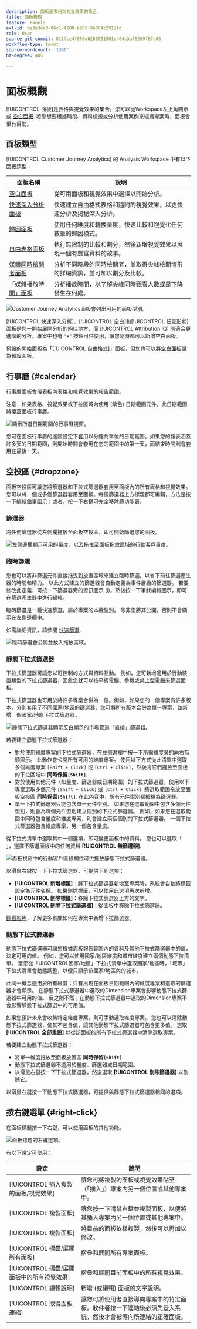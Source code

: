 ```yaml
---
description: 面板是表格與視覺效果的集合。
title: 面板概觀
feature: Panels
exl-id: be3e34a0-06c1-4200-b965-96084c2912fd
role: User
source-git-commit: 811fce4f056a6280081901e484c3af8209f87c06
workflow-type: tm+mt
source-wordcount: '1306'
ht-degree: 48%

---
```


# 面板概觀

[!UICONTROL 面板]是表格與視覺效果的集合。您可以從Workspace左上角圖示或 [空白面板](/help/analysis-workspace/c-panels/blank-panel.md). 若您想要根據時段、資料檢視或分析使用案例來組織專案時，面板會很有幫助。

## 面板類型

[!UICONTROL Customer Journey Analytics] 的 Analysis Workspace 中有以下面板類型：

| 面板名稱 | 說明 |
| --- | --- |
| [空白面板](/help/analysis-workspace/c-panels/blank-panel.md) | 從可用面板和視覺效果中選擇以開始分析。 |
| [快速深入分析面板](quickinsight.md) | 快速建立自由格式表格和隨附的視覺效果，以更快速分析及揭秘深入分析。 |
| [歸因面板](attribution.md) | 使用任何維度和轉換量度，快速比較和視覺化任何數量的歸因模式。 |
| [自由表格面板](freeform-panel.md) | 執行無限制的比較和劃分，然後新增視覺效果以展現一個有豐富資料的故事。 |
| [媒體同時檢閱者面板](media-concurrent-viewers.md) | 分析不同時段的同時檢閱者，並取得尖峰檢閱情形的詳細資訊，並可加以劃分及比較。 |
| [「媒體播放時間」面板](/help/analysis-workspace/c-panels/media-playback-time-spent.md) | 分析播放時間，以了解尖峰同時觀看人數或是下降發生在何處。 |

![Customer Journey Analytics面板會列出可用的面板型別。](assets/panel-overview.png)

[!UICONTROL 快速深入分析]、[!UICONTROL 空白]和[!UICONTROL 任意形狀]面板是您一開始展開分析的絕佳地方，而 [!UICONTROL Attribution IQ] 則適合更進階的分析。專案中也有 `"+"` 按鈕可供使用，讓您隨時都可以新增空白面板。

預設的開始面板為「[!UICONTROL 自由格式]」面板，但您也可以將[空白面板](/help/analysis-workspace/c-panels/blank-panel.md)設為預設面板。

## 行事曆 {#calendar}

行事曆面板會儀表板內表格和視覺效果的報告範圍。

注意：如果表格、視覺效果或下拉區域內使用 (紫色) 日期範圍元件，此日期範圍將覆蓋面板行事曆。

![顯示所選日期範圍的行事曆視窗。](assets/panel-calendar.png)

您可在面板行事曆的進階設定下套用以分鐘為單位的日期範圍。如果您的報表涵蓋許多天的日期範圍，則開始時間會套用在您的範圍中的第一天，而結束時間則會套用在最後一天。

## 空投區 {#dropzone}

面板空投區可讓您將篩選器和下拉式篩選器套用至面板內的所有表格和視覺效果。您可以將一個或多個篩選器套用至面板。每個篩選器上方標題都可編輯，方法是按一下編輯鉛筆圖示；或者，按一下右鍵可完全移除篩功能表。

### 篩選器

將任何篩選器從左側欄拖放至面板空投區，即可開始篩選您的面板。

![左側邊欄顯示可用的量度，以及拖曳至面板拖放區域的行動客戶量度。](assets/segment-filter.png)

### 臨時篩選

您也可以將非篩選元件直接拖曳到放置區域來建立臨時篩選，以省下前往篩選產生器的時間和精力。 以此方式建立的篩選器會自動定義為事件層級的篩選器。 若要修改此定義，可按一下篩選器旁的資訊圖示 (i)，然後按一下筆狀編輯圖示，即可在篩選產生器中進行編輯。

臨時篩選是一種快速篩選，屬於專案的本機型別。 除非您將其公開，否則不會顯示在左側邊欄中。

如需詳細資訊，請參閱 [快速篩選](/help/components/filters/quick-filters.md).

![臨時篩選會公開並放入拖放區域。](assets/adhoc-segment-filter.png)

### 靜態下拉式篩選器

下拉式篩選器可讓您以可控制的方式與資料互動。 例如，您可新增適用於行動裝置類型的下拉式篩選器，因此您就可以按平板電腦、手機或桌上型電腦來篩選面板。

下拉式篩選器也可用於將許多專案合併為一個。例如，如果您的一個專案有許多版本，分別套用了不同國家/地區的篩選器，您可將所有版本合併為單一專案，並新增一個國家/地區下拉式篩選器。

![靜態下拉式篩選器顯示反白顯示的市場管道「直接」篩選器。 ](assets/dropdown-filter-intro.png)

若要建立靜態下拉式篩選器：

* 對於使用維度專案的下拉式篩選器，在左側邊欄中按一下所需維度旁的向右箭頭圖示。 此動作會公開所有可用的維度專案。 使用以下方式從此清單中選取多個維度專案 `[Shift + Click]` 或 `[Ctrl + Click]`，然後將它們拖放至面板的下拉區域中 **同時保留`[Shift]`**.
* 對於使用其他元件（如量度、篩選器或日期範圍）的下拉式篩選器，使用以下專案選取多個元件 `[Shift + Click]` 或 `[Ctrl + Click]`. 將選取範圍拖放至面板空投區 **同時保留`[Shift]`**. 在此內容中，所有元件型別都被視為篩選器。
* 單一下拉式篩選器只能包含單一元件型別。 如果您在選取範圍中包含多個元件型別，則會為每個元件型別建立個別的下拉式篩選器。 例如，如果您在選取範圍中同時包含量度和維度專案，則會建立兩個個別的下拉式篩選器。 一個下拉式篩選器包含維度專案，另一個包含量度。

從下拉式清單中選取其中一個選項，即可變更面板中的資料。 您也可以選取「 」，選擇不篩選面板中的任何資料 **[!UICONTROL 無篩選器]**.

![面板視窗中的行動客戶區段欄位可供拖放靜態下拉式篩選器。 ](assets/create-dropdown.png)

以滑鼠右鍵按一下下拉式篩選器，可提供下列選項：

* **[!UICONTROL 新增標籤]**：將下拉式篩選器新增至專案時，系統會自動將標籤設定為元件名稱。 如果刪除標籤，可以使用此選項再次新增。
* **[!UICONTROL 刪除標籤]**：移除下拉式篩選器上方的文字。
* **[!UICONTROL 刪除下拉式篩選器]**：從面板中移除下拉式篩選器。

[觀看影片](https://experienceleague.adobe.com/docs/analytics-learn/tutorials/analysis-workspace/using-panels/using-panels-to-organize-your-analysis-workspace-projects.html)，了解更多有關如何在專案中新增下拉篩選器。

### 動態下拉式篩選器

動態下拉式篩選器可讓您根據面板報告範圍內的資料及其他下拉式篩選器中的值，決定可用的值。 例如，您可以使用國家/地區維度和城市維度建立兩個動態下拉清單。 當您從「UICONTROL國家/地區」下拉式清單中選取國家/地區時，「城市」下拉式清單會動態調整，以便只顯示該國家/地區內的城市。

此同一概念適用於所有維度；只有出現在面板日期範圍內的維度專案和選取的篩選器才會顯示。 在靜態下拉式篩選器中選取的Dimension專案會影響動態下拉式篩選器中可用的值。 反之則不然；在動態下拉式篩選器中選取的Dimension專案不會影響靜態下拉式篩選中的可用值。

如果您預計未來會收集特定維度專案，則可手動選取維度專案。 您也可以清除動態下拉式篩選器，使其不包含值，讓其他動態下拉式篩選器可包含更多值。 選取 **[!UICONTROL 全部重設]** 以從該面板的所有下拉式篩選器中清除選取專案。

若要建立動態下拉式篩選器：

* 將單一維度拖放至面板放置區 **同時保留`[Shift]`**.
* 動態下拉式篩選器不適用於量度、篩選器或日期範圍。
* 以滑鼠右鍵按一下下拉式篩選器，然後選取 **[!UICONTROL 刪除篩選器]** 以刪除它。

以滑鼠右鍵按一下動態下拉式篩選器，可提供與靜態下拉式篩選器相同的選項。

## 按右鍵選單 {#right-click}

在面板標題按一下右鍵，可以使用面板的其他功能。

![面板標題的右鍵選項。](assets/right-click-menu.png)

有以下設定可使用：

| 設定 | 說明 |
| --- | --- |
| [!UICONTROL 插入複製的面板/視覺效果] | 讓您可將複製的面板或視覺效果貼至（「插入」）專案內另一個位置或其他專案中。 |
| [!UICONTROL 複製面板] | 讓您按一下滑鼠右鍵並複製面板，以便將其插入專案內另一個位置或其他專案中。 |
| [!UICONTROL 複製面板] | 將目前的面板依樣複製，然後可以再加以修改。 |
| [!UICONTROL 摺疊/展開所有面板] | 摺疊和展開所有專案面板。 |
| [!UICONTROL 摺疊/展開面板中的所有視覺效果] | 摺疊和展開目前面板中的所有視覺效果。 |
| [!UICONTROL 編輯說明] | 新增 (或編輯) 面板的文字說明。 |
| [!UICONTROL 取得面板連結] | 讓您可將使用者直接導向專案中的特定面板。收件者按一下連結後必須先登入系統，然後才會被導向所連結的正確面板。 |
